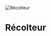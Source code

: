 <div class="icon-container">
  <img src="../_media/metiers/récolteur.png" alt="Récolteur" class="icon-title" data-no-zoom />

# Récolteur <!-- {docsify-ignore} -->

</div>